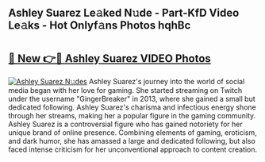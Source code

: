 ## Ashley Suarez Le𝚊ked N𝚞de - Part-KfD Video Le𝚊ks - Hot Onlyf𝚊ns Photos hqhBc

# <h2><a href="http://ab13085.deff.icu/?id=Ashley+Suarez">🔗 New 👉🔴 Ashley Suarez VIDEO Photos</a></h2>

[![Ashley Suarez N𝚞des](https://i.imgur.com/rIISA9y.gif)](http://ab13085.deff.icu/?id=Ashley+Suarez)
Ashley Suarez's journey into the world of social media began with her love for gaming. She started streaming on Twitch under the username "GingerBreaker" in 2013, where she gained a small but dedicated following. Ashley Suarez's charisma and infectious energy shone through her streams, making her a popular figure in the gaming community. Ashley Suarez is a controversial figure who has gained notoriety for her unique brand of online presence. Combining elements of gaming, eroticism, and dark humor, she has amassed a large and dedicated following, but also faced intense criticism for her unconventional approach to content creation.
